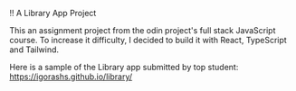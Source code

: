 !! A Library App Project

This an assignment project from the odin project's full stack JavaScript course. To increase it difficulty, I decided to build it with React, TypeScript and Tailwind.

Here is a sample of the Library app submitted by top student:
https://igorashs.github.io/library/
